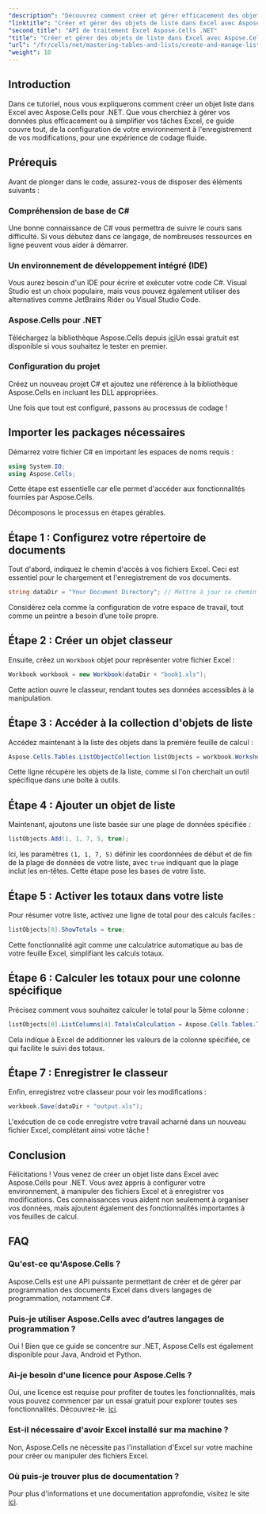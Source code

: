 ```yaml
---
"description": "Découvrez comment créer et gérer efficacement des objets de liste dans Excel avec Aspose.Cells pour .NET. Ce guide complet vous guide pas à pas tout au long du processus de configuration."
"linktitle": "Créer et gérer des objets de liste dans Excel avec Aspose.Cells"
"second_title": "API de traitement Excel Aspose.Cells .NET"
"title": "Créer et gérer des objets de liste dans Excel avec Aspose.Cells"
"url": "/fr/cells/net/mastering-tables-and-lists/create-and-manage-list-object/"
"weight": 10
---
```


## Introduction

Dans ce tutoriel, nous vous expliquerons comment créer un objet liste dans Excel avec Aspose.Cells pour .NET. Que vous cherchiez à gérer vos données plus efficacement ou à simplifier vos tâches Excel, ce guide couvre tout, de la configuration de votre environnement à l'enregistrement de vos modifications, pour une expérience de codage fluide.

## Prérequis

Avant de plonger dans le code, assurez-vous de disposer des éléments suivants :

### Compréhension de base de C#
Une bonne connaissance de C# vous permettra de suivre le cours sans difficulté. Si vous débutez dans ce langage, de nombreuses ressources en ligne peuvent vous aider à démarrer.

### Un environnement de développement intégré (IDE)
Vous aurez besoin d'un IDE pour écrire et exécuter votre code C#. Visual Studio est un choix populaire, mais vous pouvez également utiliser des alternatives comme JetBrains Rider ou Visual Studio Code.

### Aspose.Cells pour .NET
Téléchargez la bibliothèque Aspose.Cells depuis [ici](https://releases.aspose.com/cells/net/)Un essai gratuit est disponible si vous souhaitez le tester en premier.

### Configuration du projet
Créez un nouveau projet C# et ajoutez une référence à la bibliothèque Aspose.Cells en incluant les DLL appropriées.

Une fois que tout est configuré, passons au processus de codage !

## Importer les packages nécessaires

Démarrez votre fichier C# en important les espaces de noms requis :

```csharp
using System.IO;
using Aspose.Cells;
```

Cette étape est essentielle car elle permet d'accéder aux fonctionnalités fournies par Aspose.Cells.

Décomposons le processus en étapes gérables.

## Étape 1 : Configurez votre répertoire de documents

Tout d'abord, indiquez le chemin d'accès à vos fichiers Excel. Ceci est essentiel pour le chargement et l'enregistrement de vos documents.

```csharp
string dataDir = "Your Document Directory"; // Mettre à jour ce chemin !
```

Considérez cela comme la configuration de votre espace de travail, tout comme un peintre a besoin d’une toile propre.

## Étape 2 : Créer un objet classeur

Ensuite, créez un `Workbook` objet pour représenter votre fichier Excel :

```csharp
Workbook workbook = new Workbook(dataDir + "book1.xls");
```

Cette action ouvre le classeur, rendant toutes ses données accessibles à la manipulation.

## Étape 3 : Accéder à la collection d'objets de liste

Accédez maintenant à la liste des objets dans la première feuille de calcul :

```csharp
Aspose.Cells.Tables.ListObjectCollection listObjects = workbook.Worksheets[0].ListObjects;
```

Cette ligne récupère les objets de la liste, comme si l'on cherchait un outil spécifique dans une boîte à outils.

## Étape 4 : Ajouter un objet de liste

Maintenant, ajoutons une liste basée sur une plage de données spécifiée :

```csharp
listObjects.Add(1, 1, 7, 5, true);
```

Ici, les paramètres `(1, 1, 7, 5)` définir les coordonnées de début et de fin de la plage de données de votre liste, avec `true` indiquant que la plage inclut les en-têtes. Cette étape pose les bases de votre liste.

## Étape 5 : Activer les totaux dans votre liste

Pour résumer votre liste, activez une ligne de total pour des calculs faciles :

```csharp
listObjects[0].ShowTotals = true;
```

Cette fonctionnalité agit comme une calculatrice automatique au bas de votre feuille Excel, simplifiant les calculs totaux.

## Étape 6 : Calculer les totaux pour une colonne spécifique

Précisez comment vous souhaitez calculer le total pour la 5ème colonne :

```csharp
listObjects[0].ListColumns[4].TotalsCalculation = Aspose.Cells.Tables.TotalsCalculation.Sum; 
```

Cela indique à Excel de additionner les valeurs de la colonne spécifiée, ce qui facilite le suivi des totaux.

## Étape 7 : Enregistrer le classeur

Enfin, enregistrez votre classeur pour voir les modifications :

```csharp
workbook.Save(dataDir + "output.xls");
```

L'exécution de ce code enregistre votre travail acharné dans un nouveau fichier Excel, complétant ainsi votre tâche !

## Conclusion

Félicitations ! Vous venez de créer un objet liste dans Excel avec Aspose.Cells pour .NET. Vous avez appris à configurer votre environnement, à manipuler des fichiers Excel et à enregistrer vos modifications. Ces connaissances vous aident non seulement à organiser vos données, mais ajoutent également des fonctionnalités importantes à vos feuilles de calcul.

## FAQ

### Qu'est-ce qu'Aspose.Cells ?  
Aspose.Cells est une API puissante permettant de créer et de gérer par programmation des documents Excel dans divers langages de programmation, notamment C#.

### Puis-je utiliser Aspose.Cells avec d’autres langages de programmation ?  
Oui ! Bien que ce guide se concentre sur .NET, Aspose.Cells est également disponible pour Java, Android et Python.

### Ai-je besoin d'une licence pour Aspose.Cells ?  
Oui, une licence est requise pour profiter de toutes les fonctionnalités, mais vous pouvez commencer par un essai gratuit pour explorer toutes ses fonctionnalités. Découvrez-le. [ici](https://releases.aspose.com/).

### Est-il nécessaire d'avoir Excel installé sur ma machine ?  
Non, Aspose.Cells ne nécessite pas l'installation d'Excel sur votre machine pour créer ou manipuler des fichiers Excel.

### Où puis-je trouver plus de documentation ?  
Pour plus d'informations et une documentation approfondie, visitez le site [ici](https://reference.aspose.com/cells/net/).
